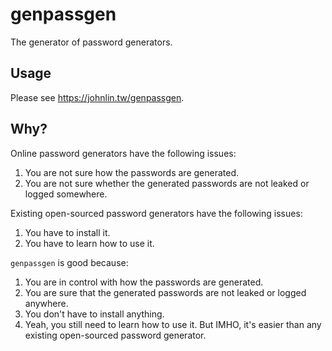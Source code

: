 # genpassgen

The generator of password generators.


## Usage

Please see <https://johnlin.tw/genpassgen>.


## Why?

Online password generators have the following issues:

1. You are not sure how the passwords are generated.
1. You are not sure whether the generated passwords are not leaked or logged somewhere.

Existing open-sourced password generators have the following issues:

1. You have to install it.
1. You have to learn how to use it.

`genpassgen` is good because:

1. You are in control with how the passwords are generated.
1. You are sure that the generated passwords are not leaked or logged anywhere.
1. You don't have to install anything.
1. Yeah, you still need to learn how to use it. But IMHO, it's easier than any existing open-sourced password generator.
